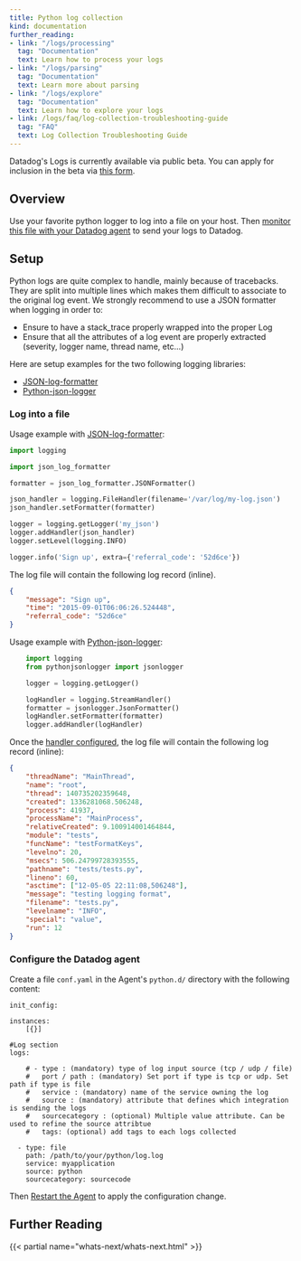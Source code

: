 ```yaml
---
title: Python log collection
kind: documentation
further_reading:
- link: "/logs/processing"
  tag: "Documentation"
  text: Learn how to process your logs
- link: "/logs/parsing"
  tag: "Documentation"
  text: Learn more about parsing
- link: "/logs/explore"
  tag: "Documentation"
  text: Learn how to explore your logs
- link: /logs/faq/log-collection-troubleshooting-guide
  tag: "FAQ"
  text: Log Collection Troubleshooting Guide
---
```


<div class="alert alert-info">
Datadog's Logs is currently available via public beta. You can apply for inclusion in the beta via <a href="https://www.datadoghq.com/log-management/">this form</a>.
</div>

## Overview

Use your favorite python logger to log into a file on your host. Then [monitor this file with your Datadog agent](/logs/languages/python/#configure-the-Datadog-agent) to send your logs to Datadog.

## Setup
Python logs are quite complex to handle, mainly because of tracebacks. They are split into multiple lines which makes them difficult to associate to the original log event.
We strongly recommend to use a JSON formatter when logging in order to:

 * Ensure to have a stack_trace properly wrapped into the proper Log
 * Ensure that all the attributes of a log event are properly extracted (severity, logger name, thread name, etc…)
 
 Here are setup examples for the two following logging libraries:

- [JSON-log-formatter](https://pypi.python.org/pypi/JSON-log-formatter/0.1.0)
- [Python-json-logger](https://github.com/madzak/python-json-logger)

### Log into a file

Usage example with [JSON-log-formatter](https://pypi.python.org/pypi/JSON-log-formatter/0.1.0):

```python
import logging

import json_log_formatter

formatter = json_log_formatter.JSONFormatter()

json_handler = logging.FileHandler(filename='/var/log/my-log.json')
json_handler.setFormatter(formatter)

logger = logging.getLogger('my_json')
logger.addHandler(json_handler)
logger.setLevel(logging.INFO)

logger.info('Sign up', extra={'referral_code': '52d6ce'})
```

The log file will contain the following log record (inline).
```json
{
    "message": "Sign up",
    "time": "2015-09-01T06:06:26.524448",
    "referral_code": "52d6ce"
}
```

Usage example with [Python-json-logger](https://github.com/madzak/python-json-logger):

```python
    import logging
    from pythonjsonlogger import jsonlogger

    logger = logging.getLogger()

    logHandler = logging.StreamHandler()
    formatter = jsonlogger.JsonFormatter()
    logHandler.setFormatter(formatter)
    logger.addHandler(logHandler)
 ```
 
Once the [handler configured](https://github.com/madzak/python-json-logger#customizing-fields), the log file will contain the following log record (inline):

```json
{
    "threadName": "MainThread",
    "name": "root",
    "thread": 140735202359648,
    "created": 1336281068.506248,
    "process": 41937,
    "processName": "MainProcess",
    "relativeCreated": 9.100914001464844,
    "module": "tests",
    "funcName": "testFormatKeys",
    "levelno": 20,
    "msecs": 506.24799728393555,
    "pathname": "tests/tests.py",
    "lineno": 60,
    "asctime": ["12-05-05 22:11:08,506248"],
    "message": "testing logging format",
    "filename": "tests.py",
    "levelname": "INFO",
    "special": "value",
    "run": 12
}
```

### Configure the Datadog agent

Create a file `conf.yaml` in the Agent's `python.d/` directory with the following content:

```
init_config:

instances:
    [{}]

#Log section
logs:

    # - type : (mandatory) type of log input source (tcp / udp / file)
    #   port / path : (mandatory) Set port if type is tcp or udp. Set path if type is file
    #   service : (mandatory) name of the service owning the log
    #   source : (mandatory) attribute that defines which integration is sending the logs
    #   sourcecategory : (optional) Multiple value attribute. Can be used to refine the source attribtue
    #   tags: (optional) add tags to each logs collected

  - type: file
    path: /path/to/your/python/log.log
    service: myapplication
    source: python
    sourcecategory: sourcecode
```

Then [Restart the Agent](/agent/faq/start-stop-restart-the-datadog-agent) to apply the configuration change.

## Further Reading

{{< partial name="whats-next/whats-next.html" >}}
